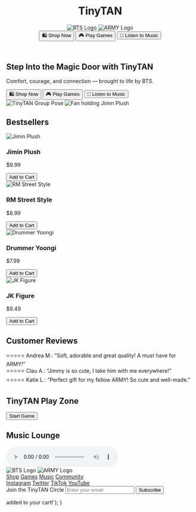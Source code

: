 <!DOCTYPE html>
<html lang="en">
<head>
  <meta charset="UTF-8" />
  <meta name="viewport" content="width=device-width, initial-scale=1.0" />
  <title>TinyTAN Universe</title>
  <link rel="stylesheet" href="style.css" />
</head>
<body>
  <header>
    <h1 class="logo">TinyTAN</h1>
    <div class="logos">
      <img src="bts-logo.png" alt="BTS Logo" />
      <img src="army-logo.png" alt="ARMY Logo" />
    </div>
    <nav>
      <button onclick="scrollToSection('shop')">🛍️ Shop Now</button>
      <button onclick="scrollToSection('games')">🎮 Play Games</button>
      <button onclick="scrollToSection('music')">🎵 Listen to Music</button>
    </nav>
  </header>

  <section class="hero">
    <h2>Step Into the Magic Door with TinyTAN</h2>
    <p>Comfort, courage, and connection — brought to life by BTS.</p>
    <div class="cta-buttons">
      <button onclick="scrollToSection('shop')">🛍️ Shop Now</button>
      <button onclick="scrollToSection('games')">🎮 Play Games</button>
      <button onclick="scrollToSection('music')">🎵 Listen to Music</button>
    </div>
    <img src="tinytan-group.png" alt="TinyTAN Group Pose" class="hero-img" />
    <img src="fan-jimin.png" alt="Fan holding Jimin Plush" class="fan-img" />
  </section>

  <section id="shop" class="products">
    <h2>Bestsellers</h2>
    <div class="product-grid">
      <div class="product">
        <img src="jimin-plush.png" alt="Jimin Plush" />
        <h3>Jimin Plush</h3>
        <p>$9.99</p>
        <button onclick="addToCart('Jimin Plush')">Add to Cart</button>
      </div>
      <div class="product">
        <img src="rm-plush.png" alt="RM Street Style" />
        <h3>RM Street Style</h3>
        <p>$8.99</p>
        <button onclick="addToCart('RM Street Style')">Add to Cart</button>
      </div>
      <div class="product">
        <img src="yoongi-plush.png" alt="Drummer Yoongi" />
        <h3>Drummer Yoongi</h3>
        <p>$7.99</p>
        <button onclick="addToCart('Drummer Yoongi')">Add to Cart</button>
      </div>
      <div class="product">
        <img src="jk-figure.png" alt="JK Figure" />
        <h3>JK Figure</h3>
        <p>$9.49</p>
        <button onclick="addToCart('JK Figure')">Add to Cart</button>
      </div>
    </div>
  </section>

  <section class="reviews">
    <h2>Customer Reviews</h2>
    <div class="review">⭐️⭐️⭐️⭐️⭐️ Andrea M.: “Soft, adorable and great quality! A must have for ARMY!”</div>
    <div class="review">⭐️⭐️⭐️⭐️⭐️ Clau A.: “Jimmy is so cute, I take him with me everywhere!”</div>
    <div class="review">⭐️⭐️⭐️⭐️⭐️ Katie L.: “Perfect gift for my fellow ARMY! So cute and well-made.”</div>
  </section>

  <section id="games" class="games">
    <h2>TinyTAN Play Zone</h2>
    <button onclick="playGame()">Start Game</button>
    <p id="game-status"></p>
  </section>

  <section id="music" class="music">
    <h2>Music Lounge</h2>
    <audio controls>
      <source src="bts-track.mp3" type="audio/mp3" />
      Your browser does not support the audio element.
    </audio>
  </section>

  <footer>
    <div class="footer-logos">
      <img src="bts-logo.png" alt="BTS Logo" />
      <img src="army-logo.png" alt="ARMY Logo" />
    </div>
    <nav>
      <a href="#shop">Shop</a>
      <a href="#games">Games</a>
      <a href="#music">Music</a>
      <a href="#community">Community</a>
    </nav>
    <div class="social">
      <a href="#">Instagram</a>
      <a href="#">Twitter</a>
      <a href="#">TikTok</a>
      <a href="#">YouTube</a>
    </div>
    <form>
      <label for="email">Join the TinyTAN Circle</label>
      <input type="email" id="email" placeholder="Enter your email" />
      <button type="submit">Subscribe</button>
    </form>
  </footer>

  <script src="script.js"></script>
</body>
</html>
added to your cart!`);
}
